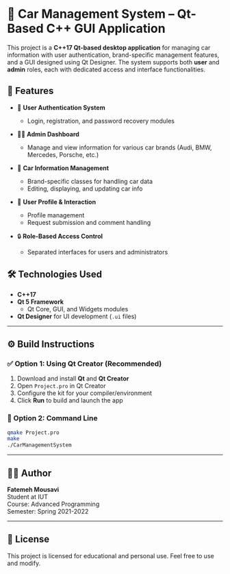 # 🚗 Car Management System – Qt-Based C++ GUI Application

This project is a **C++17 Qt-based desktop application** for managing car information with user authentication, brand-specific management features, and a GUI designed using Qt Designer. The system supports both **user** and **admin** roles, each with dedicated access and interface functionalities.

## 🎯 Features

- 🔐 **User Authentication System**  
  - Login, registration, and password recovery modules

- 🧑‍💼 **Admin Dashboard**  
  - Manage and view information for various car brands (Audi, BMW, Mercedes, Porsche, etc.)

- 🧾 **Car Information Management**  
  - Brand-specific classes for handling car data  
  - Editing, displaying, and updating car info

- 👤 **User Profile & Interaction**  
  - Profile management  
  - Request submission and comment handling

- 🔒 **Role-Based Access Control**  
  - Separated interfaces for users and administrators

## 🛠 Technologies Used

- **C++17**
- **Qt 5 Framework**
  - Qt Core, GUI, and Widgets modules
- **Qt Designer** for UI development (`.ui` files)

---

## ⚙️ Build Instructions

### ✅ Option 1: Using Qt Creator (Recommended)

1. Download and install **Qt** and **Qt Creator**
2. Open `Project.pro` in Qt Creator
3. Configure the kit for your compiler/environment
4. Click **Run** to build and launch the app

### 🧪 Option 2: Command Line

```bash
qmake Project.pro
make
./CarManagementSystem
```

---

## 🧑‍🎓 Author

**Fatemeh Mousavi**  
Student at IUT  
Course: Advanced Programming  
Semester: Spring 2021-2022

---

## 📄 License

This project is licensed for educational and personal use. Feel free to use and modify.
